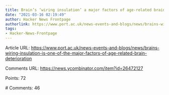 ```yaml
---
title: Brain’s ‘wiring insulation’ a major factors of age-related brain deterioration
date: "2021-03-16 02:19:49"
author: Hacker News Frontpage
authorlink: https://www.port.ac.uk/news-events-and-blogs/news/brains-wiring-insulation-is-one-of-the-major-factors-of-age-related-brain-deterioration
tags:
- Hacker-News-Frontpage
---
```


<p>Article URL: <a href="https://www.port.ac.uk/news-events-and-blogs/news/brains-wiring-insulation-is-one-of-the-major-factors-of-age-related-brain-deterioration">https://www.port.ac.uk/news-events-and-blogs/news/brains-wiring-insulation-is-one-of-the-major-factors-of-age-related-brain-deterioration</a></p>
<p>Comments URL: <a href="https://news.ycombinator.com/item?id=26472127">https://news.ycombinator.com/item?id=26472127</a></p>
<p>Points: 72</p>
<p># Comments: 46</p>
